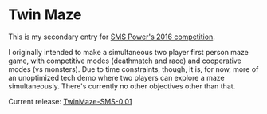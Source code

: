 Twin Maze
=========

This is my secondary entry for [SMS Power's 2016 competition][SMSPower-2016].

I originally intended to make a simultaneous two player first person maze game, with competitive modes (deathmatch and race) and cooperative modes (vs monsters).
Due to time constraints, though, it is, for now, more of an unoptimized tech demo where two players can explore a maze simultaneously. There's currently no other objectives other than that.

Current release: [TwinMaze-SMS-0.01]

[SMSPower-2016]: http://www.smspower.org/forums/15883-Competitions2016
[TwinMaze-SMS-0.01]: https://github.com/haroldo-ok/twin-maze/releases/download/v0.01/TwinMaze-SMS-0.01.zip

